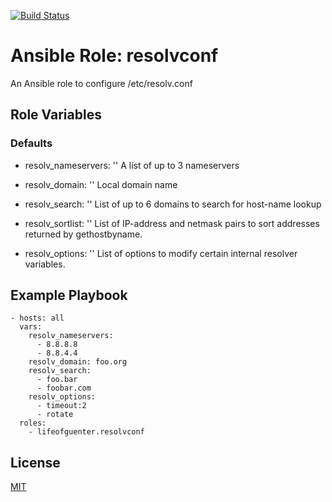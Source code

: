 [![Build Status](https://travis-ci.org/lifeofguenter/ansible-role-resolvconf.svg?branch=master)](https://travis-ci.org/lifeofguenter/ansible-role-resolvconf)

# Ansible Role: resolvconf

An Ansible role to configure /etc/resolv.conf

## Role Variables

### Defaults
* resolv_nameservers: ''
A list of up to 3 nameservers

* resolv_domain: ''
Local domain name

* resolv_search: ''
List of up to 6 domains to search for host-name lookup

* resolv_sortlist: ''
List of IP-address and netmask pairs to sort addresses returned by gethostbyname.

* resolv_options: ''
List of options to modify certain internal resolver variables.


## Example Playbook

    - hosts: all
      vars:
        resolv_nameservers:
          - 8.8.8.8
          - 8.8.4.4
        resolv_domain: foo.org
        resolv_search:
          - foo.bar
          - foobar.com
        resolv_options:
          - timeout:2
          - rotate
      roles:
        - lifeofguenter.resolvconf

## License

[MIT](LICENSE)
